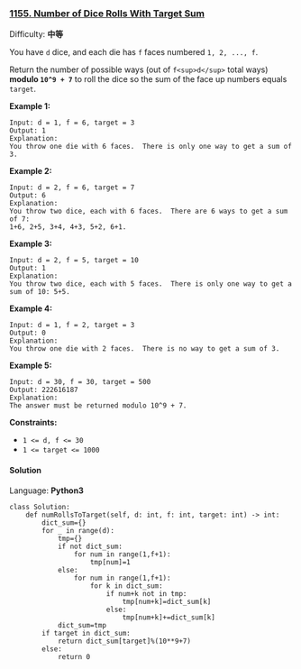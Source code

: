 ### [1155\. Number of Dice Rolls With Target Sum](https://leetcode-cn.com/problems/number-of-dice-rolls-with-target-sum/)

Difficulty: **中等**


You have `d` dice, and each die has `f` faces numbered `1, 2, ..., f`.

Return the number of possible ways (out of `f<sup>d</sup>` total ways) **modulo `10^9 + 7`** to roll the dice so the sum of the face up numbers equals `target`.

**Example 1:**

```
Input: d = 1, f = 6, target = 3
Output: 1
Explanation: 
You throw one die with 6 faces.  There is only one way to get a sum of 3.
```

**Example 2:**

```
Input: d = 2, f = 6, target = 7
Output: 6
Explanation: 
You throw two dice, each with 6 faces.  There are 6 ways to get a sum of 7:
1+6, 2+5, 3+4, 4+3, 5+2, 6+1.
```

**Example 3:**

```
Input: d = 2, f = 5, target = 10
Output: 1
Explanation: 
You throw two dice, each with 5 faces.  There is only one way to get a sum of 10: 5+5.
```

**Example 4:**

```
Input: d = 1, f = 2, target = 3
Output: 0
Explanation: 
You throw one die with 2 faces.  There is no way to get a sum of 3.
```

**Example 5:**

```
Input: d = 30, f = 30, target = 500
Output: 222616187
Explanation: 
The answer must be returned modulo 10^9 + 7.
```

**Constraints:**

*   `1 <= d, f <= 30`
*   `1 <= target <= 1000`


#### Solution

Language: **Python3**

```python3
class Solution:
    def numRollsToTarget(self, d: int, f: int, target: int) -> int:
        dict_sum={}
        for _ in range(d):
            tmp={}
            if not dict_sum:
                for num in range(1,f+1):
                    tmp[num]=1
            else:
                for num in range(1,f+1):
                    for k in dict_sum:
                        if num+k not in tmp:
                            tmp[num+k]=dict_sum[k]
                        else:
                            tmp[num+k]+=dict_sum[k]
            dict_sum=tmp
        if target in dict_sum:
            return dict_sum[target]%(10**9+7)
        else:
            return 0
```
